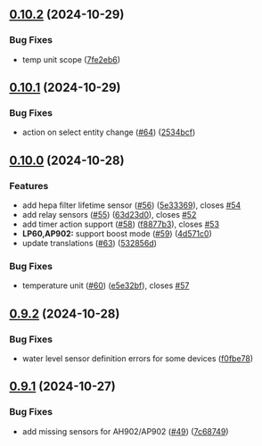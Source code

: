 ## [0.10.2](https://github.com/Michsior14/ha-venta/compare/v0.10.1...v0.10.2) (2024-10-29)


### Bug Fixes

* temp unit scope ([7fe2eb6](https://github.com/Michsior14/ha-venta/commit/7fe2eb6a0923ddc741c11ef883a0a809a8cd96ce))

## [0.10.1](https://github.com/Michsior14/ha-venta/compare/v0.10.0...v0.10.1) (2024-10-29)


### Bug Fixes

* action on select entity change ([#64](https://github.com/Michsior14/ha-venta/issues/64)) ([2534bcf](https://github.com/Michsior14/ha-venta/commit/2534bcfa1ebe38e56add7477c5f0801e991cd319))

## [0.10.0](https://github.com/Michsior14/ha-venta/compare/v0.9.2...v0.10.0) (2024-10-28)


### Features

* add hepa filter lifetime sensor ([#56](https://github.com/Michsior14/ha-venta/issues/56)) ([5e33369](https://github.com/Michsior14/ha-venta/commit/5e333693d823af1196816701a63d75ba515ce84a)), closes [#54](https://github.com/Michsior14/ha-venta/issues/54)
* add relay sensors ([#55](https://github.com/Michsior14/ha-venta/issues/55)) ([63d23d0](https://github.com/Michsior14/ha-venta/commit/63d23d0f14fe26dc895bbba79e91dcab12eda67c)), closes [#52](https://github.com/Michsior14/ha-venta/issues/52)
* add timer action support ([#58](https://github.com/Michsior14/ha-venta/issues/58)) ([f8877b3](https://github.com/Michsior14/ha-venta/commit/f8877b30a69774ec7f6845935890f901044cee59)), closes [#53](https://github.com/Michsior14/ha-venta/issues/53)
* **LP60,AP902:** support boost mode ([#59](https://github.com/Michsior14/ha-venta/issues/59)) ([4d571c0](https://github.com/Michsior14/ha-venta/commit/4d571c0dbd674b33d4543696003ebf0b5b33ffa4))
* update translations ([#63](https://github.com/Michsior14/ha-venta/issues/63)) ([532856d](https://github.com/Michsior14/ha-venta/commit/532856d32902c1bbada8239c96789049fbd12514))


### Bug Fixes

* temperature unit ([#60](https://github.com/Michsior14/ha-venta/issues/60)) ([e5e32bf](https://github.com/Michsior14/ha-venta/commit/e5e32bf75a010886db04a24ca5d86e0895fa1bc2)), closes [#57](https://github.com/Michsior14/ha-venta/issues/57)

## [0.9.2](https://github.com/Michsior14/ha-venta/compare/v0.9.1...v0.9.2) (2024-10-28)


### Bug Fixes

* water level sensor definition errors for some devices ([f0fbe78](https://github.com/Michsior14/ha-venta/commit/f0fbe78c78ce51c1fcbe5a0779731b3e8f74eb98))

## [0.9.1](https://github.com/Michsior14/ha-venta/compare/v0.9.0...v0.9.1) (2024-10-27)


### Bug Fixes

* add missing sensors for AH902/AP902 ([#49](https://github.com/Michsior14/ha-venta/issues/49)) ([7c68749](https://github.com/Michsior14/ha-venta/commit/7c68749007edc51a2e21c9f468010b24dacc69da))

